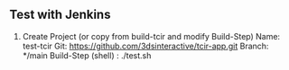 ## Test with Jenkins

1. Create Project (or copy from build-tcir and modify Build-Step)
Name: test-tcir
Git: https://github.com/3dsinteractive/tcir-app.git
Branch: */main
Build-Step (shell) : ./test.sh